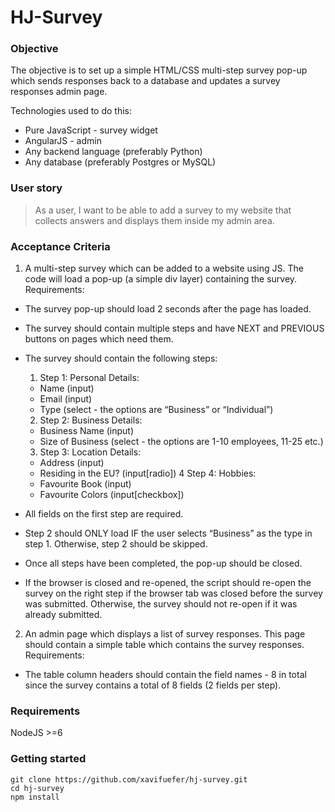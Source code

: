 # HJ-Survey
### Objective
The objective is to set up a simple HTML/CSS multi-step survey pop-up which sends responses back to a database and updates a survey responses admin page.

Technologies used to do this:

- Pure JavaScript - survey widget
- AngularJS - admin
- Any backend language (preferably Python)
- Any database (preferably Postgres or MySQL)

### User story

>As a user, I want to be able to add a survey to my website that collects answers and displays them inside my admin area.

### Acceptance Criteria

1. A multi-step survey which can be added to a website using JS. The code will load a pop-up (a simple div layer) containing the survey. Requirements:
  - The survey pop-up should load 2 seconds after the page has loaded.
  - The survey should contain multiple steps and have NEXT and PREVIOUS buttons on pages which need them.
  - The survey should contain the following steps:
    1. Step 1: Personal Details:
      - Name (input)
      - Email (input)
      - Type (select - the options are “Business” or “Individual”)
    2. Step 2: Business Details:
      - Business Name (input)
      - Size of Business (select - the options are 1-10 employees, 11-25 etc.)
    3. Step 3: Location Details:
      - Address (input)
      - Residing in the EU? (input[radio])
    4 Step 4: Hobbies:
      - Favourite Book (input)
      - Favourite Colors (input[checkbox])

  - All fields on the first step are required.
  - Step 2 should ONLY load IF the user selects “Business” as the type in step 1. Otherwise, step 2 should be skipped.
  - Once all steps have been completed, the pop-up should be closed.
  - If the browser is closed and re-opened, the script should re-open the survey on the right step if the browser tab was closed before the survey was submitted. Otherwise, the survey should not re-open if it was already submitted.

2. An admin page which displays a list of survey responses. This page should contain a simple table which contains the survey responses. Requirements:
  - The table column headers should contain the field names - 8 in total since the survey contains a total of 8 fields (2 fields per step).

### Requirements

NodeJS >=6

### Getting started
```
git clone https://github.com/xavifuefer/hj-survey.git
cd hj-survey
npm install
